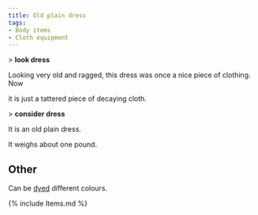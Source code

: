 ```yaml
---
title: Old plain dress
tags:
- Body items
- Cloth equipment
---
```


\> **look dress**

Looking very old and ragged, this dress was once a nice piece of
clothing. Now

it is just a tattered piece of decaying cloth.

\> **consider dress**

It is an old plain dress.

It weighs about one pound.

## Other

Can be [dyed](dye "wikilink") different colours.

{% include Items.md %}
